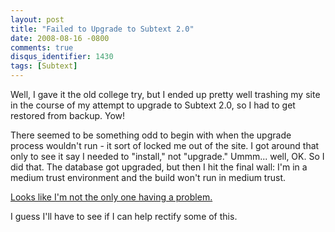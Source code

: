 ```yaml
---
layout: post
title: "Failed to Upgrade to Subtext 2.0"
date: 2008-08-16 -0800
comments: true
disqus_identifier: 1430
tags: [Subtext]
---
```

Well, I gave it the old college try, but I ended up pretty well trashing
my site in the course of my attempt to upgrade to Subtext 2.0, so I had
to get restored from backup. Yow!

There seemed to be something odd to begin with when the upgrade process
wouldn't run - it sort of locked me out of the site. I got around that
only to see it say I needed to "install," not "upgrade." Ummm... well,
OK. So I did that. The database got upgraded, but then I hit the final
wall: I'm in a medium trust environment and the build won't run in
medium trust.

[Looks like I'm not the only one having a
problem.](http://www.kowitz.net/archive/2008/08/15/upgrading-to-subtext-2.0-fail.aspx)

I guess I'll have to see if I can help rectify some of this.

